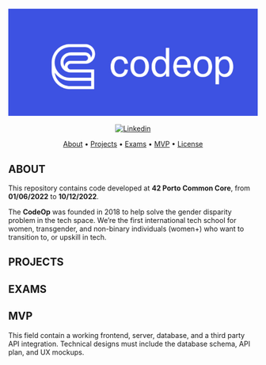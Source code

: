 <p align="center">
   <img src="CodeOp-Banner.png">
</p>

<p align="center">
	<a href='' target="_blank"><img alt='Linkedin' src='https://img.shields.io/badge/LinkedIn-100000?style=flat-square&logo=Linkedin&logoColor=white&labelColor=0A66C2&color=0A66C2'/></a>
</p>

<p align="center">
	<a href="#about">About</a> •
	<a href="#projects">Projects</a> •
	<a href="#exams">Exams</a> •
	<a href="#MVP">MVP</a> •
	<a href="#license">License</a>
</p>

## ABOUT
This repository contains code developed at **42 Porto Common Core**, from **01/06/2022** to **10/12/2022**. </br>

The **CodeOp**  was founded in 2018 to help solve the gender disparity problem in the tech space. We’re the first international tech school for women, transgender, and non-binary individuals (women+) who want to transition to, or upskill in tech.

## PROJECTS
<div align="center">

</div>

## EXAMS
<div align="center">



</div>

## MVP
This field contain a working frontend, server, database, and a third party API integration. Technical designs must include the database schema, API plan, and UX mockups.
